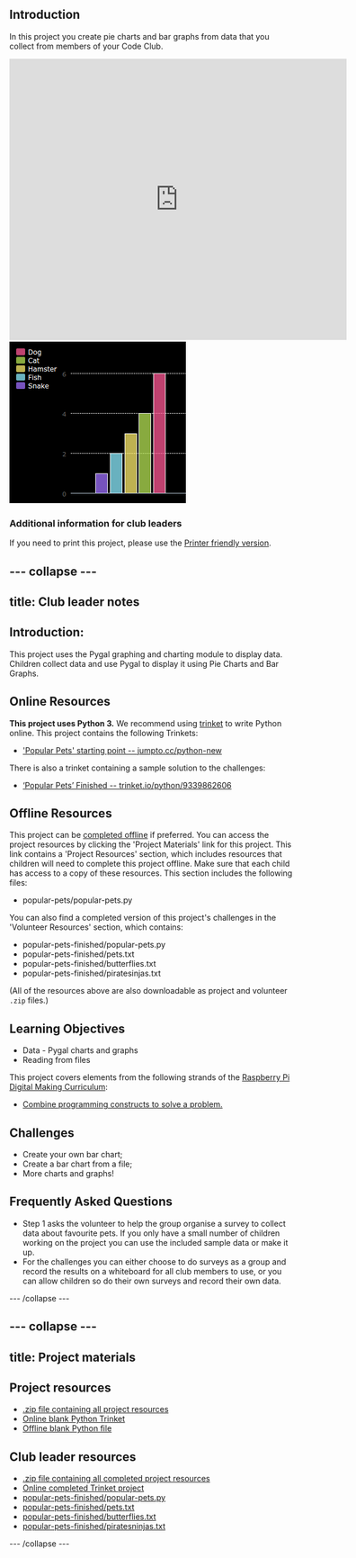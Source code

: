 ## Introduction

In this project you create pie charts and bar graphs from data that you collect from members of your Code Club.  

<div class="trinket">
  <iframe src="https://trinket.io/embed/python/70d24d92b8?outputOnly=true&start=result" width="600" height="500" frameborder="0" marginwidth="0" marginheight="0" allowfullscreen>
  </iframe>
  <img src="images/pets-finished.png">
</div>


### Additional information for club leaders

If you need to print this project, please use the [Printer friendly version](https://projects.raspberry-pi.org/en/projects/popular-pets/print).


--- collapse ---
---
title: Club leader notes
---


## Introduction:
This project uses the Pygal graphing and charting module to display data. Children collect data and use Pygal to display it using Pie Charts and Bar Graphs.  

## Online Resources

__This project uses Python 3.__ We recommend using [trinket](https://trinket.io/) to write Python online. This project contains the following Trinkets:

+ ['Popular Pets' starting point -- jumpto.cc/python-new](http://jumpto.cc/python-new)

There is also a trinket containing a sample solution to the challenges:

+ [‘Popular Pets’ Finished -- trinket.io/python/9339862606](https://trinket.io/python/9339862606)

## Offline Resources
This project can be [completed offline](https://www.codeclubprojects.org/en-GB/resources/python-working-offline/) if preferred. You can access the project resources by clicking the 'Project Materials' link for this project. This link contains a 'Project Resources' section, which includes resources that children will need to complete this project offline. Make sure that each child has access to a copy of these resources. This section includes the following files:

+ popular-pets/popular-pets.py

You can also find a completed version of this project's challenges in the 'Volunteer Resources' section, which contains:

+ popular-pets-finished/popular-pets.py
+ popular-pets-finished/pets.txt
+ popular-pets-finished/butterflies.txt
+ popular-pets-finished/piratesinjas.txt

(All of the resources above are also downloadable as project and volunteer `.zip` files.)

## Learning Objectives
+ Data - Pygal charts and graphs
+ Reading from files

This project covers elements from the following strands of the [Raspberry Pi Digital Making Curriculum](http://rpf.io/curriculum):

+ [Combine programming constructs to solve a problem.](https://www.raspberrypi.org/curriculum/programming/builder)

## Challenges
+ Create your own bar chart;
+ Create a bar chart from a file;
+ More charts and graphs!

## Frequently Asked Questions
+ Step 1 asks the volunteer to help the group organise a survey to collect data about favourite pets. If you only have a small number of children working on the project you can use the included sample data or make it up.
+ For the challenges you can either choose to do surveys as a group and record the results on a whiteboard for all club members to use, or you can allow children so do their own surveys and record their own data.


--- /collapse ---


--- collapse ---
---
title: Project materials
---
## Project resources
* [.zip file containing all project resources](resources/popular-pets-project-resources.zip)
* [Online blank Python Trinket](http://jumpto.cc/python-new)
* [Offline blank Python file](resources/new-new.py)

## Club leader resources
* [.zip file containing all completed project resources](resources/popular-pets-volunteer-resources.zip)
* [Online completed Trinket project](https://trinket.io/python/70d24d92b8)
* [popular-pets-finished/popular-pets.py](resources/popular-pets-finished-popular-pets.py)
* [popular-pets-finished/pets.txt](resources/popular-pets-finished-pets.txt)
* [popular-pets-finished/butterflies.txt](resources/popular-pets-finished-butterflies.txt)
* [popular-pets-finished/piratesninjas.txt](resources/popular-pets-finished-piratesninjas.txt)

--- /collapse ---